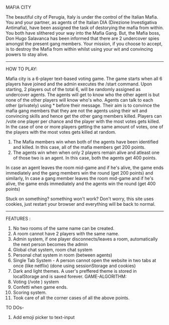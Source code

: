 MAFIA CITY

The beautiful city of Perugia, Italy is under the control of the Italian Mafia.
You and your partner, as agents of the Italian DIA (Direzione Investigativa Antimafia), have been assigned the task of destorying the mafia from within. You both have slithered your way into the Mafia Gang. But, the Mafia boss, Don Hugo Salavanca has been informed that there are 2 undercover spies amongst the present gang members. Your mission, if you choose to accept, is to destroy the Mafia from within whilst using your wit and convincing powers to stay alive.

________________________________________________________________________________________________________________________________________


HOW TO PLAY:

Mafia city is a 6-player text-based voting game. The game starts when all 6 players have joined and the admin executes the /start command.
Upon starting, 2 players out of the total 6, will be randomly assigned as undercover agents. The agents will get to know who the other agent is but none of the other players will know who's who.
Agents can talk to each other (privately) using * before their message.
Their aim is to convince the mafia gang members that they are not the agents using their wit and convincing skills and hence get the other gang members killed.
Players can /vote one player per chance and the player with the most votes gets killed.
In the case of one or more players getting the same amount of votes, one of the players with the most votes gets killed at random.
1. The Mafia members win when both of the agents have been identified and killed. In this case, all of the mafia members get 200 points.
2. The agents win when when only 2 players remain alive and atleast one of those two is an agent. In this case, both the agents get 400 points.

In case an agent leaves the room mid-game and if he's alive, the game ends immediately and the gang members win the round (get 200 points) and similarly,
In case a gang member leaves the room mid-game and if he's alive, the game ends immediately and the agents win the round (get 400 points)

Stuck on something? something won't work? Don't worry, this site uses cookies, just restart your browser and everything will be back to normal.

________________________________________________________________________________________________________________________________________


FEATURES : 

1. No two rooms of the same name can be created.
2. A room cannot have 2 players with the same name.
3. Admin system, if one player disconnects/leaves a room, automatically the next person becomes the admin
4. Global chat system, room chat system
5. Personal chat system in room (between agents)
6. Single Tab System - A person cannot open the website in two tabs at once (like netflix) (done using sessionStorage and cookies)
7. Dark and light themes. A user's preffered theme is stored in localStorage and is saved forever.
   GAME-ALGORITHM:
8. Voting (/vote <id>) system
9. Confetti when game ends.
10. Scoring system.
11. Took care of all the corner cases of all the above points.
  
TO DOs-
1. Add emoji picker to text-input
